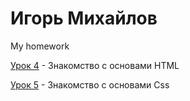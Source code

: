 

# Игорь Михайлов
My homework

[Урок 4](https://mihailovig.github.io/lessons_4/ "Знакомство с основами HTML") - Знакомство с основами HTML


[Урок 5](mihailovig.github.io/lessons_5/ "Знакомство с основами Css") - Знакомство с основами Css
